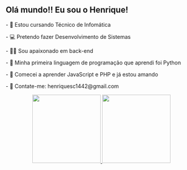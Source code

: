 <h2>Olá mundo!! Eu sou o Henrique!</h2>

<p>- 🎒 Estou cursando Técnico de Infomática</p>
<p>- 💻 Pretendo fazer Desenvolvimento de Sistemas</p>
<p>- 👨‍💻 Sou apaixonado em back-end</p>
<p>- 🐍 Minha primeira linguagem de programação que aprendi foi Python</p>
<p>- 🐘 Comecei a aprender JavaScript e PHP e já estou amando</p>
<p>- 📧 Contate-me: henriquesc1442@gmail.com</p>

<div align="center">
  <a href="https://github.com/henrique-sc">
  <img height="180em" src="https://github-readme-stats.vercel.app/api?username=henrique-sc&show_icons=true&theme=dark&include_all_commits=true&count_private=true"/>
  <img height="180em" src="https://github-readme-stats.vercel.app/api/top-langs/?username=henrique-sc&layout=compact&langs_count=7&theme=dark"/>
</div>


  
  
<!-- 
Créditos:

<a href="https://icons8.com/icon/Rc0Xn5AtE8kX/python">Python icon by Icons8</a>
<a href="https://icons8.com/icon/anECpXcEIboQ/logo-php">Logo Php icon by Icons8</a>
<a href="https://icons8.com/icon/21278/css3">CSS3 icon by Icons8</a>
<a href="https://icons8.com/icon/EAUyKy3IwmqM/html-5">Html 5 icon by Icons8</a>
<a href="https://icons8.com/icon/108784/javascript">Javascript icon by Icons8</a>
-->
